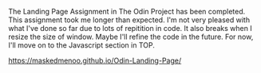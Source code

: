 The Landing Page Assignment in The Odin Project has been completed. 
This assignment took me longer than expected. 
I'm not very pleased with what I've done so far due to lots of repitition in code.
It also breaks when I resize the size of window. 
Maybe I'll refine the code in the future. 
For now, I'll move on to the Javascript section in TOP. 

https://maskedmenoo.github.io/Odin-Landing-Page/ 
